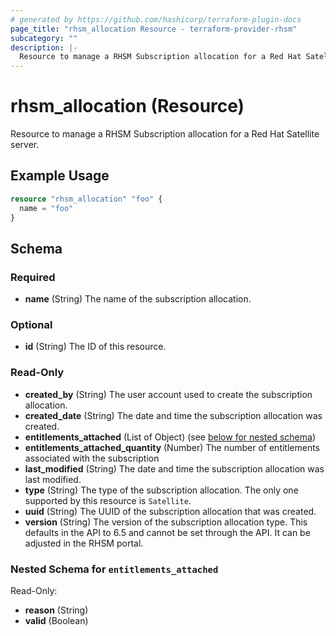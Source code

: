 ```yaml
---
# generated by https://github.com/hashicorp/terraform-plugin-docs
page_title: "rhsm_allocation Resource - terraform-provider-rhsm"
subcategory: ""
description: |-
  Resource to manage a RHSM Subscription allocation for a Red Hat Satellite server.
---
```


# rhsm_allocation (Resource)

Resource to manage a RHSM Subscription allocation for a Red Hat Satellite server.

## Example Usage

```terraform
resource "rhsm_allocation" "foo" {
  name = "foo"
}
```

<!-- schema generated by tfplugindocs -->
## Schema

### Required

- **name** (String) The name of the subscription allocation.

### Optional

- **id** (String) The ID of this resource.

### Read-Only

- **created_by** (String) The user account used to create the subscription allocation.
- **created_date** (String) The date and time the subscription allocation was created.
- **entitlements_attached** (List of Object) (see [below for nested schema](#nestedatt--entitlements_attached))
- **entitlements_attached_quantity** (Number) The number of entitlements associated with the subscription
- **last_modified** (String) The date and time the subscription allocation was last modified.
- **type** (String) The type of the subscription allocation.  The only one supported by this resource is `Satellite`.
- **uuid** (String) The UUID of the subscription allocation that was created.
- **version** (String) The version of the subscription allocation type.  This defaults in the API to 6.5 and cannot be set through the API. It can be adjusted in the RHSM portal.

<a id="nestedatt--entitlements_attached"></a>
### Nested Schema for `entitlements_attached`

Read-Only:

- **reason** (String)
- **valid** (Boolean)


